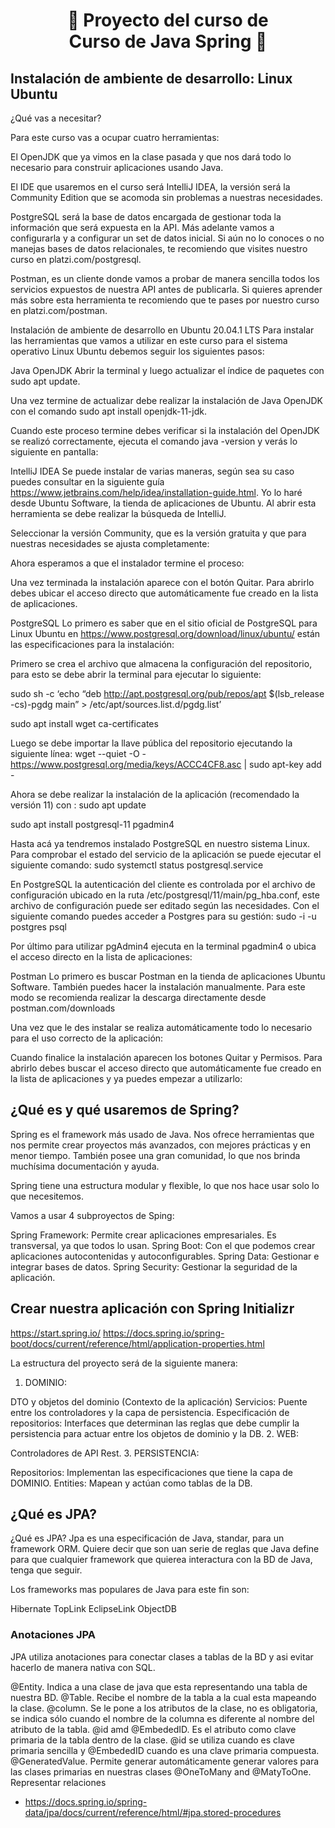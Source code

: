 <h1 align="center">🧬 Proyecto del curso de <br/><b>Curso de Java Spring</b> 💛</h1>

## Instalación de ambiente de desarrollo: Linux Ubuntu

¿Qué vas a necesitar?


Para este curso vas a ocupar cuatro herramientas:

El OpenJDK que ya vimos en la clase pasada y que nos dará todo lo necesario para construir aplicaciones usando Java.

El IDE que usaremos en el curso será IntelliJ IDEA, la versión será la Community Edition que se acomoda sin problemas a nuestras necesidades.

PostgreSQL será la base de datos encargada de gestionar toda la información que será expuesta en la API. Más adelante vamos a configurarla y a configurar un set de datos inicial. Si aún no lo conoces o no manejas bases de datos relacionales, te recomiendo que visites nuestro curso en platzi.com/postgresql.

Postman, es un cliente donde vamos a probar de manera sencilla todos los servicios expuestos de nuestra API antes de publicarla. Si quieres aprender más sobre esta herramienta te recomiendo que te pases por nuestro curso en platzi.com/postman.

Instalación de ambiente de desarrollo en Ubuntu 20.04.1 LTS
Para instalar las herramientas que vamos a utilizar en este curso para el sistema operativo Linux Ubuntu debemos seguir los siguientes pasos:

Java OpenJDK
Abrir la terminal y luego actualizar el índice de paquetes con sudo apt update.

Una vez termine de actualizar debe realizar la instalación de Java OpenJDK con el comando sudo apt install openjdk-11-jdk.

Cuando este proceso termine debes verificar si la instalación del OpenJDK se realizó correctamente, ejecuta el comando java -version y verás lo siguiente en pantalla:

IntelliJ IDEA
Se puede instalar de varias maneras, según sea su caso puedes consultar en la siguiente guía https://www.jetbrains.com/help/idea/installation-guide.html.
Yo lo haré desde Ubuntu Software, la tienda de aplicaciones de Ubuntu. Al abrir esta herramienta se debe realizar la búsqueda de IntelliJ.

Seleccionar la versión Community, que es la versión gratuita y que para nuestras necesidades se ajusta completamente:

Ahora esperamos a que el instalador termine el proceso:


Una vez terminada la instalación aparece con el botón Quitar. Para abrirlo debes ubicar el acceso directo que automáticamente fue creado en la lista de aplicaciones.


PostgreSQL
Lo primero es saber que en el sitio oficial de PostgreSQL para Linux Ubuntu en https://www.postgresql.org/download/linux/ubuntu/ están las especificaciones para la instalación:


Primero se crea el archivo que almacena la configuración del repositorio, para esto se debe abrir la terminal para ejecutar lo siguiente:

sudo sh -c ‘echo “deb http://apt.postgresql.org/pub/repos/apt $(lsb_release -cs)-pgdg main” > /etc/apt/sources.list.d/pgdg.list’

sudo apt install wget ca-certificates


Luego se debe importar la llave pública del repositorio ejecutando la siguiente línea: wget --quiet -O - https://www.postgresql.org/media/keys/ACCC4CF8.asc | sudo apt-key add -

Ahora se debe realizar la instalación de la aplicación (recomendado la versión 11) con :
sudo apt update

sudo apt install postgresql-11 pgadmin4


Hasta acá ya tendremos instalado PostgreSQL en nuestro sistema Linux. Para comprobar el estado del servicio de la aplicación se puede ejecutar el siguiente comando: sudo systemctl status postgresql.service


En PostgreSQL la autenticación del cliente es controlada por el archivo de configuración ubicado en la ruta /etc/postgresql/11/main/pg_hba.conf, este archivo de configuración puede ser editado según las necesidades. Con el siguiente comando puedes acceder a Postgres para su gestión: sudo -i -u postgres psql



Por último para utilizar pgAdmin4 ejecuta en la terminal pgadmin4 o ubica el acceso directo en la lista de aplicaciones:


Postman
Lo primero es buscar Postman en la tienda de aplicaciones Ubuntu Software. También puedes hacer la instalación manualmente. Para este modo se recomienda realizar la descarga directamente desde postman.com/downloads

Una vez que le des instalar se realiza automáticamente todo lo necesario para el uso correcto de la aplicación:

Cuando finalice la instalación aparecen los botones Quitar y Permisos. Para abrirlo debes buscar el acceso directo que automáticamente fue creado en la lista de aplicaciones y ya puedes empezar a utilizarlo:

## ¿Qué es y qué usaremos de Spring?

Spring es el framework más usado de Java. Nos ofrece herramientas que nos permite crear proyectos más avanzados, con mejores prácticas y en menor tiempo. También posee una gran comunidad, lo que nos brinda muchísima documentación y ayuda.

Spring tiene una estructura modular y flexible, lo que nos hace usar solo lo que necesitemos.

Vamos a usar 4 subproyectos de Sping:

Spring Framework: Permite crear aplicaciones empresariales. Es transversal, ya que todos lo usan.
Spring Boot: Con el que podemos crear aplicaciones autocontenidas y autoconfigurables.
Spring Data: Gestionar e integrar bases de datos.
Spring Security: Gestionar la seguridad de la aplicación.

## Crear nuestra aplicación con Spring Initializr
https://start.spring.io/
https://docs.spring.io/spring-boot/docs/current/reference/html/application-properties.html

La estructura del proyecto será de la siguiente manera:

1. DOMINIO:

DTO y objetos del dominio (Contexto de la aplicación)
Servicios: Puente entre los controladores y la capa de persistencia.
Especificación de repositorios: Interfaces que determinan las reglas que debe cumplir la persistencia para actuar entre los objetos de dominio y la DB.
2. WEB:

Controladores de API Rest.
3. PERSISTENCIA:

Repositorios: Implementan las especificaciones que tiene la capa de DOMINIO.
Entities: Mapean y actúan como tablas de la DB.

## ¿Qué es JPA?

¿Qué es JPA?
Jpa es una especificación de Java, standar, para un framework ORM. Quiere decir que son uan serie de reglas que Java define para que cualquier framework que quierea interactura con la BD de Java, tenga que seguir.

Los frameworks mas populares de Java para este fin son:

Hibernate
TopLink
EclipseLink
ObjectDB
<h3>Anotaciones JPA</h3>
JPA utiliza anotaciones para conectar clases a tablas de la BD y asi evitar hacerlo de manera nativa con SQL.

@Entity. Indica a una clase de java que esta representando una tabla de nuestra BD.
@Table. Recibe el nombre de la tabla a la cual esta mapeando la clase.
@column. Se le pone a los atributos de la clase, no es obligatoria, se indica sólo cuando el nombre de la columna es diferente al nombre del atributo de la tabla.
@id amd @EmbededID. Es el atributo como clave primaria de la tabla dentro de la clase. @id se utiliza cuando es clave primaria sencilla y @EmbededID cuando es una clave primaria compuesta.
@GeneratedValue. Permite generar automáticamente generar valores para las clases primarias en nuestras clases
@OneToMany and @MatyToOne. Representar relaciones

* https://docs.spring.io/spring-data/jpa/docs/current/reference/html/#jpa.stored-procedures

